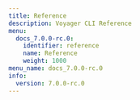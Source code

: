 ```yaml
---
title: Reference
description: Voyager CLI Reference
menu:
  docs_7.0.0-rc.0:
    identifier: reference
    name: Reference
    weight: 1000
menu_name: docs_7.0.0-rc.0
info:
  version: 7.0.0-rc.0
---
```


